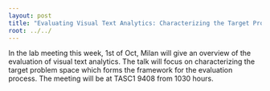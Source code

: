 ```yaml
---
layout: post
title: "Evaluating Visual Text Analytics: Characterizing the Target Problem Space"
root: ../../
---
```

In the lab meeting this week, 1st of Oct, Milan will give an overview of the evaluation of visual text analytics. The talk will focus on characterizing the target problem space which forms the framework for the evaluation process. The meeting will be at TASC1 9408 from 1030 hours.
